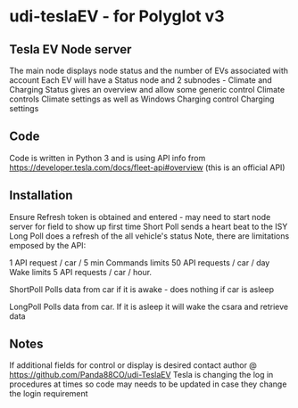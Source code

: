 # udi-teslaEV  -  for Polyglot v3 
## Tesla EV Node server
The main node displays node status and the number of EVs associated with account
Each EV will have a Status node and 2 subnodes - Climate and Charging
Status gives an overview and allow some generic control
Climate controls Climate settings as well as Windows
Charging control Charging settings 

## Code
Code is written in Python 3 and is using API info from https://developer.tesla.com/docs/fleet-api#overview (this is an official API)


## Installation
Ensure Refresh token is obtained and entered - may need to start node server for field to show up first time 
Short Poll sends a heart beat to the ISY
Long Poll does a refresh of the all vehicle's status 
Note, there are limitations emposed by the API:

1 API request / car / 5 min
Commands limits	50 API requests / car / day
Wake limits	5 API requests / car / hour.

ShortPoll 
    Polls data from car if it is awake - does nothing if car is asleep

LongPoll
    Polls data from car. If it is asleep it will wake the csara and retrieve data

## Notes 
If additional fields for control or display is desired contact author @ https://github.com/Panda88CO/udi-TeslaEV
Tesla is changing the log in procedures at times so code may needs to be updated in case they change the login requirement
